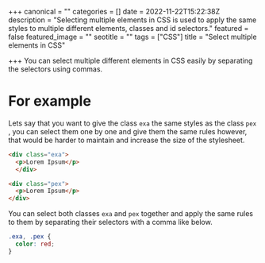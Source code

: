+++
canonical = ""
categories = []
date = 2022-11-22T15:22:38Z
description = "Selecting multiple elements in CSS is used to apply the same styles to multiple different elements, classes and id selectors."
featured = false
featured_image = ""
seotitle = ""
tags = ["CSS"]
title = "Select multiple elements in CSS"

+++
You can select multiple different elements in CSS easily by separating the selectors using commas.

# For example

Lets say that you want to give the class `exa` the same styles as the class `pex` , you can select them one by one and give them the same rules however,  that would be harder to maintain and increase the size of the stylesheet.
```html {linenos=1}
<div class="exa">
  <p>Lorem Ipsum</p>
  </div>

<div class="pex">
  <p>Lorem Ipsum</p>
</div>
```
You can select both classes `exa` and `pex` together and apply the same rules to them by separating their selectors with a comma like below.
```css {linenos=1}
.exa, .pex {
  color: red;
}
```